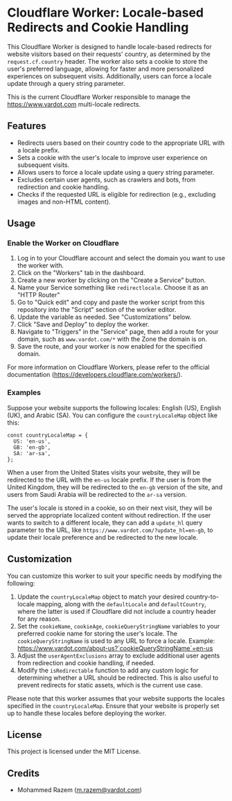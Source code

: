 # Cloudflare Worker: Locale-based Redirects and Cookie Handling
This Cloudflare Worker is designed to handle locale-based redirects for website visitors based on their requests' country, as determined by the `request.cf.country` header. The worker also sets a cookie to store the user's preferred language, allowing for faster and more personalized experiences on subsequent visits. Additionally, users can force a locale update through a query string parameter.

This is the current Cloudflare Worker responsible to manage the https://www.vardot.com multi-locale redirects.

## Features
- Redirects users based on their country code to the appropriate URL with a locale prefix.
- Sets a cookie with the user's locale to improve user experience on subsequent visits.
- Allows users to force a locale update using a query string parameter.
- Excludes certain user agents, such as crawlers and bots, from redirection and cookie handling.
- Checks if the requested URL is eligible for redirection (e.g., excluding images and non-HTML content).

## Usage
### Enable the Worker on Cloudflare
1. Log in to your Cloudflare account and select the domain you want to use the worker with.
2. Click on the "Workers" tab in the dashboard.
3. Create a new worker by clicking on the "Create a Service" button.
4. Name your Service something like `redirectlocale`. Choose it as an "HTTP Router"
5. Go to "Quick edit" and copy and paste the worker script from this repository into the "Script" section of the worker editor.
6. Update the variable as needed. See "Customizations" below.
7. Click "Save and Deploy" to deploy the worker.
8. Navigate to "Triggers" in the "Service" page, then add a route for your domain, such as `www.vardot.com/*` with the Zone the domain is on.
9. Save the route, and your worker is now enabled for the specified domain.

For more information on Cloudflare Workers, please refer to the official documentation (https://developers.cloudflare.com/workers/).

### Examples
Suppose your website supports the following locales: English (US), English (UK), and Arabic (SA). You can configure the `countryLocaleMap` object like this:
```
const countryLocaleMap = {
  US: 'en-us',
  GB: 'en-gb',
  SA: 'ar-sa',
};
```

When a user from the United States visits your website, they will be redirected to the URL with the `en-us` locale prefix. If the user is from the United Kingdom, they will be redirected to the `en-gb` version of the site, and users from Saudi Arabia will be redirected to the `ar-sa` version.

The user's locale is stored in a cookie, so on their next visit, they will be served the appropriate localized content without redirection. If the user wants to switch to a different locale, they can add a `update_hl` query parameter to the URL, like `https://www.vardot.com/?update_hl=en-gb`, to update their locale preference and be redirected to the new locale.

## Customization
You can customize this worker to suit your specific needs by modifying the following:

1. Update the `countryLocaleMap` object to match your desired country-to-locale mapping, along with the `defaultLocale` and `defaultCountry`, where the latter is used if Cloudflare did not include a country header for any reason.
2. Set the `cookieName`, `cookieAge`, `cookieQueryStringName` variables to your preferred cookie name for storing the user's locale. The `cookieQueryStringName` is used to any URL to force a locale. Example: https://www.vardot.com/about-us?`cookieQueryStringName`=en-us
3. Adjust the `userAgentExclusions` array to exclude additional user agents from redirection and cookie handling, if needed.
4. Modify the `isRedirectable` function to add any custom logic for determining whether a URL should be redirected. This is also useful to prevent redirects for static assets, which is the current use case.

Please note that this worker assumes that your website supports the locales specified in the `countryLocaleMap`. Ensure that your website is properly set up to handle these locales before deploying the worker.


## License
This project is licensed under the MIT License.

## Credits
- Mohammed Razem (m.razem@vardot.com)
